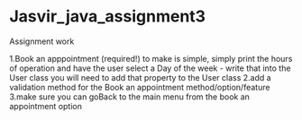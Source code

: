 # Jasvir_java_assignment3
Assignment work 

1.Book an apppointment (required!)
to make is simple, simply print the hours of operation and have the user select a Day of the week - write that into the User class
you will need to add that property to the User class
2.add a validation method for the Book an appointment method/option/feature
3.make sure you can goBack to the main menu from the book an appointment option
